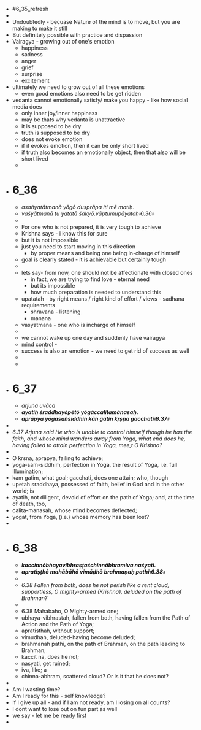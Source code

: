 - #6_35_refresh
-
- Undoubtedly - becuase Nature of the mind is to move, but you are making to make it still
- But definitely possible with practice and dispassion
- Vairagya - growing out of one's emotion
	- happiness
	- sadness
	- anger
	- grief
	- surprise
	- excitement
- ultimately we need to grow out of all these emotions
	- even good emotions also need to be get ridden
- vedanta cannot emotionally satisfy/ make you happy - like how social media does
	- only inner joy/inner happiness
	- may be thats why vedanta is unattractive
	- it is supposed to be dry
	- truth is supposed to be dry
	- does not evoke emotion
	- if it evokes emotion, then it can be only short lived
	- if truth also becomes an emotionally object, then that also will be short lived
	-
- # 6_36
	- _asaṅyatātmanā yōgō duṣprāpa iti mē matiḥ._
	- _vaśyātmanā tu yatatā śakyō.vāptumupāyataḥ৷৷6.36৷৷_
	-
	- For one who is not prepared, it is very tough to achieve
	- Krishna says - i know this for sure
	- but it is not impossible
	- just you need to start moving in this direction
		- by proper means and being one being in-charge of himself
	- goal is clearly stated - it is achievable but certainly tough
	-
	- lets say- from now, one should not be affectionate with closed ones
		- in fact, we are trying to find love - eternal need
		- but its impossible
		- how much preparation is needed to understand this
	- upatatah - by right means / right kind of effort / views - sadhana requirements
		- shravana - listening
		- manana
	- vasyatmana - one who is incharge of himself
	-
	- we cannot wake up one day and suddenly have vairagya
	- mind control -
	- success is also an emotion - we need to get rid of success as well
	-
	-
- # 6_37
	- _arjuna uvāca_
	- **_ayatiḥ śraddhayōpētō yōgāccalitamānasaḥ._**
	- **_aprāpya yōgasaṅsiddhiṅ kāṅ gatiṅ kṛṣṇa gacchati৷৷6.37৷৷_**
-
- _6.37 Arjuna said He who is unable to control himself though he has the faith, and whose mind wanders away from Yoga, what end does he, having failed to attain perfection in Yoga, mee,t O Krishna?_
-
- O krsna, aprapya, failing to achieve;
- yoga-sam-siddhim, perfection in Yoga, the result of Yoga, i.e. full Illumination;
- kam gatim, what goal; gacchati, does one attain; who, though
- upetah sraddhaya, possessed of faith, belief in God and in the other world; is
- ayatih, not diligent, devoid of effort on the path of Yoga; and, at the time of death, too,
- calita-manasah, whose mind becomes deflected;
- yogat, from Yoga, (i.e.) whose memory has been lost?
-
- # 6_38
	- **_kaccinnōbhayavibhraṣṭaśchinnābhramiva naśyati._**
	- **_apratiṣṭhō mahābāhō vimūḍhō brahmaṇaḥ pathi৷৷6.38৷৷_**
	-
	- _6.38 Fallen from both, does he not perish like a rent cloud, supportless, O mighty-armed (Krishna), deluded on the path of Brahman?_
	-
	- 6.38 Mahabaho, O Mighty-armed one;
	- ubhaya-vibhrastah, fallen from both, having fallen from the Path of Action and the Path of Yoga;
	- apratisthah, without support;
	- vimudhah, deluded-having become deluded;
	- brahmanah pathi, on the path of Brahman, on the path leading to Brahman;
	- kaccit na, does he not;
	- nasyati, get ruined;
	- iva, like; a
	- chinna-abhram, scattered cloud? Or is it that he does not?
-
- Am I wasting time?
- Am I ready for this - self knowledge?
- If I give up all - and if I am not ready, am I losing on all counts?
- I dont want to lose out on fun part as well
- we say - let me be ready first
-